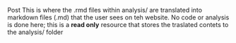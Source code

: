 Post
This is where the .rmd files within analysis/ are translated into markdown files (.md) that the user sees on teh website. No code or analysis is done here; this is a **read only** resource that stores the traslated contets to the analysis/ folder
